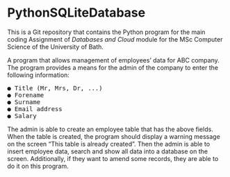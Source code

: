 # PythonSQLiteDatabase
This is a Git repository that contains the Python program for the main coding
Assignment of _Databases and Cloud_ module for the MSc Computer Science of the University of Bath.

A program that allows management of employees’ data for ABC company.
The program provides a means for the admin of the company to enter the following information:
<pre>
● Title (Mr, Mrs, Dr, ...)
● Forename
● Surname
● Email address
● Salary
</pre>

The admin is able to create an employee table that has the above fields. When the table is
created, the program should display a warning message on the screen “This table is already created”.
Then the admin is able to insert employee data, search and show all data into a database on the
screen. Additionally, if they want to amend some records, they are able to do it on this program.
